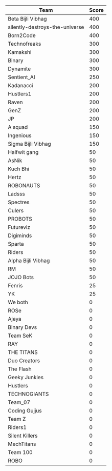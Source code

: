 |Team|Score|
|---|---|
|Beta Bijli Vibhag|400|
|silently-destroys-the-universe|400|
|Born2Code|400|
|Technofreaks|300|
|Kamakshi|300|
|Binary|300|
|Dynamite|300|
|Sentient_AI|250|
|Kadanacci|200|
|Hustlers1|200|
|Raven|200|
|GenZ|200|
|JP|200|
|A squad|150|
|Ingenious|150|
|Sigma Bijli Vibhag|150|
|Halfwit gang|50|
|AsNik|50|
|Kuch Bhi|50|
|Hertz|50|
|ROBONAUTS|50|
|Ladsss|50|
|Spectres|50|
|Culers|50|
|PROBOTS|50|
|Futureviz|50|
|Digiminds|50|
|Sparta|50|
|Riders|50|
|Alpha Bijli Vibhag|50|
|RM|50|
|JOJO Bots|50|
|Fenris|25|
|YK|25|
|We both|0|
|ROSe|0|
|Ajeya|0|
|Binary Devs|0|
|Team SeK|0|
|RAY|0|
|THE TITANS|0|
|Duo Creators|0|
|The Flash|0|
|Geeky Junkies|0|
|Hustlers|0|
|TECHNOGIANTS|0|
|Team_07|0|
|Coding Gujjus|0|
|Team Z|0|
|Riders1|0|
|Silent Killers|0|
|MechTitans|0|
|Team 100|0|
|ROBO|0|
